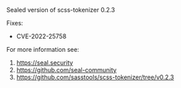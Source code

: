 Sealed version of scss-tokenizer 0.2.3

Fixes:
- CVE-2022-25758

For more information see:
  1. https://seal.security
  2. https://github.com/seal-community
  3. https://github.com/sasstools/scss-tokenizer/tree/v0.2.3
